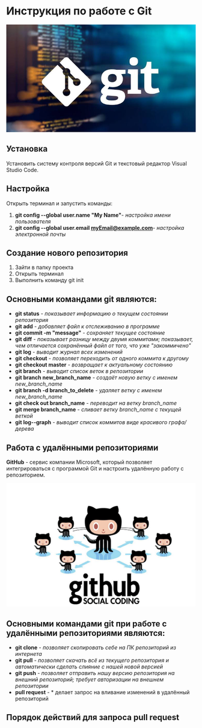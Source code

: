 # **Инструкция по работе с Git**

![Git - это популярнейшая система контроля версий.](git_image.png)

## Установка

Установить систему контроля версий Git и текстовый редактор Visual Studio Code.

## Настройка

Открыть терминал и запустить команды:

1. **git config --global user.name "My Name"**- *настройка имени пользователя*
2. **git config --global user.email myEmail@example.com**- *настройка электронной почты*

## Создание нового репозитория

1. Зайти в папку проекта
2. Открыть терминал
3. Выполнить команду git init

## Основными командами git являются:

* __git status__ - *показывает информацию о текущем состоянии репозитория*
* __git add__ - *добавляет файл к отслеживанию в программе*
* __git commit -m "message"__ - *сохраняет текущее состояние* 
* __git diff__ - *показывает разницу между двумя коммитами; показывает, чем отличается сохранённый файл от того, что уже "закоммичено"*
* __git log__ - *выводит журнал всех изменений*
* __git checkout__ - *позволяет переходить от одного коммита к другому*
* __git checkout master__ - *возвращает к актуальному состоянию*
* __git branch__ - *выводит список веток в репозитории*
* __git branch new_branch_name__ - *создаёт новую ветку с именем new_branch_name*
* __git branch -d branch_to_delete__ - *удаляет ветку с именем new_branch_name*
* __git check out branch_name__ - *переводит на ветку branch_name*
* __git merge branch_name__ - *сливает ветку branch_name с текущей веткой*
* __git log--graph__ - *выводит список коммитов виде красивого графа/дерева*

## Работа с удалёнными репозиториями

__GitHub__ - сервис компании Microsoft, который позволяет интегрироваться с программой Git и настроить удалённую работу с репозиторием.

![GitHub-самый популярный сервис Git.](GitHub_icon.png) 

## Основными командами git при работе с удалёнными репозиториями являются:

* __git clone__ - *позволяет скопировать себе на ПК репозиторий из интернета*
* __git pull__ - *позволяет скачать всё из текущего репозитория и автоматически сделать слияние с нашей новой версией*
* __git push__ - *позволяет отправить нашу версию репозитория на внешний репозиторий; требует авторизации на внешнем репозитории*
* __pull request__ - * делает запрос на вливание изменений в удалённый репозиторий

## Порядок действий для запроса pull request








